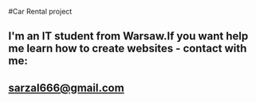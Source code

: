 #Car Rental project
## I'm an IT student from Warsaw.If you want help me learn how to create websites - contact with me:
## sarzal666@gmail.com 
